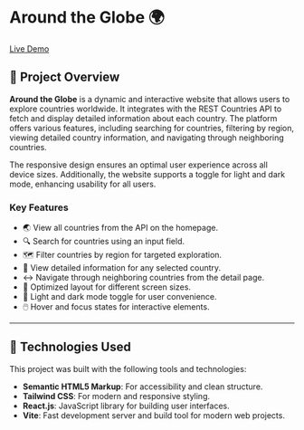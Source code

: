 # Around the Globe 🌍

[Live Demo](https://around-the-globe-steel.vercel.app/)

## 📜 Project Overview

**Around the Globe** is a dynamic and interactive website that allows users to explore countries worldwide. It integrates with the REST Countries API to fetch and display detailed information about each country. The platform offers various features, including searching for countries, filtering by region, viewing detailed country information, and navigating through neighboring countries.

The responsive design ensures an optimal user experience across all device sizes. Additionally, the website supports a toggle for light and dark mode, enhancing usability for all users.

### Key Features

- 🌏 View all countries from the API on the homepage.
- 🔍 Search for countries using an input field.
- 🗺️ Filter countries by region for targeted exploration.
- 📖 View detailed information for any selected country.
- ↔️ Navigate through neighboring countries from the detail page.
- 📱 Optimized layout for different screen sizes.
- 🎨 Light and dark mode toggle for user convenience.
- 🖱️ Hover and focus states for interactive elements.

---

## 🚀 Technologies Used

This project was built with the following tools and technologies:

- **Semantic HTML5 Markup**: For accessibility and clean structure.
- **Tailwind CSS**: For modern and responsive styling.
- **React.js**: JavaScript library for building user interfaces.
- **Vite**: Fast development server and build tool for modern web projects.
